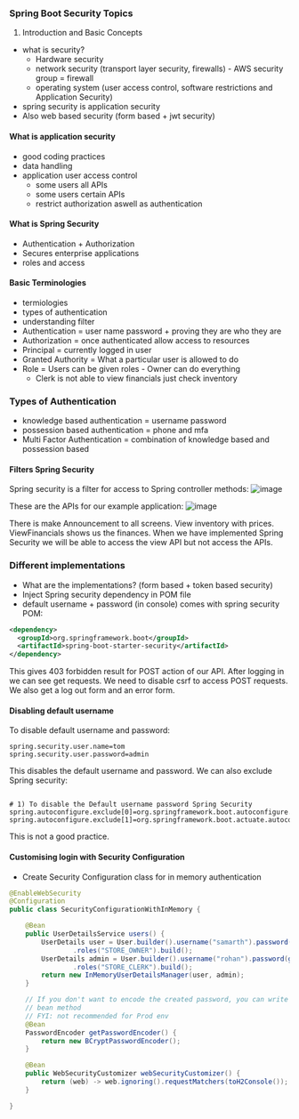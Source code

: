 
### Spring Boot Security Topics
1. Introduction and Basic Concepts
- what is security?
    - Hardware security
    - network security (transport layer security, firewalls) - AWS security group = firewall
    - operating system (user access control, software restrictions and Application Security)
- spring security is application security
- Also web based security (form based + jwt security)

#### What is application security
- good coding practices
- data handling
- application user access control
    - some users all APIs
    - some users certain APIs
    - restrict authorization aswell as authentication

#### What is Spring Security
- Authentication + Authorization
- Secures enterprise applications
- roles and access

#### Basic Terminologies
- termiologies
- types of authentication
- understanding filter
- Authentication = user name password + proving they are who they are
- Authorization = once authenticated allow access to resources
- Principal = currently logged in user
- Granted Authority = What a particular user is allowed to do
- Role = Users can be given roles - Owner can do everything
    - Clerk is not able to view financials just check inventory

### Types of Authentication
- knowledge based authentication = username password
- possession based authentication = phone and mfa
- Multi Factor Authentication = combination of knowledge based and possession based


#### Filters Spring Security
Spring security is a filter for access to Spring controller methods:
![image](https://user-images.githubusercontent.com/27693622/227707037-c60ec7b6-cb2c-4cd6-90be-ccc448147150.png)

These are the APIs for our example application:
![image](https://user-images.githubusercontent.com/27693622/227707208-55290641-e049-4076-86f4-820657616164.png)

There is make Announcement to all screens. View inventory with prices. ViewFinancials shows us the finances.
When we have implemented Spring Security we will be able to access the view API but not access the APIs.

### Different implementations
- What are the implementations? (form based + token based security)
- Inject Spring security dependency in POM file
- default username + password (in console) comes with spring security POM:

```xml
<dependency>
  <groupId>org.springframework.boot</groupId>
  <artifactId>spring-boot-starter-security</artifactId>
</dependency>
```

This gives 403 forbidden result for POST action of our API. After logging in we can see get requests.
We need to disable csrf to access POST requests. We also get a log out form and an error form.

#### Disabling default username
To disable default username and password:
```properties
spring.security.user.name=tom
spring.security.user.password=admin
```
This disables the default username and password. We can also exclude Spring security:
```properties

# 1) To disable the Default username password Spring Security 
spring.autoconfigure.exclude[0]=org.springframework.boot.autoconfigure.security.servlet.SecurityAutoConfiguration
spring.autoconfigure.exclude[1]=org.springframework.boot.actuate.autoconfigure.security.servlet.ManagementWebSecurityAutoConfiguration
```
This is not a good practice.

#### Customising login with Security Configuration
- Create Security Configuration class for in memory authentication

```java
@EnableWebSecurity
@Configuration
public class SecurityConfigurationWithInMemory {

    @Bean
    public UserDetailsService users() {
        UserDetails user = User.builder().username("samarth").password(getPasswordEncoder().encode("samarth"))
                .roles("STORE_OWNER").build();
        UserDetails admin = User.builder().username("rohan").password(getPasswordEncoder().encode("rohan"))
                .roles("STORE_CLERK").build();
        return new InMemoryUserDetailsManager(user, admin);
    }

    // If you don't want to encode the created password, you can write the below
    // bean method
    // FYI: not recommended for Prod env
    @Bean
    PasswordEncoder getPasswordEncoder() {
        return new BCryptPasswordEncoder();
    }

    @Bean
    public WebSecurityCustomizer webSecurityCustomizer() {
        return (web) -> web.ignoring().requestMatchers(toH2Console());
    }

}
```
